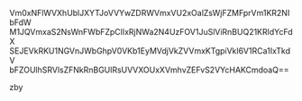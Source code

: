Vm0xNFlWVXhUblJXYTJoVVYwZDRWVmxVU2xOalZsWjFZMFprVm1KR2NIbFdW
M1JQVmxaS2NsWnFWbFZpClIxRjNWa2N4UzFOV1JuSlViRnBUQ21KRldYcFdX
SEJEVkRKU1NGVnJWbGhpV0VKb1EyMVdjVkZVVmxKTgpiVkl6V1RCa1IxTkdV
bFZOUlhSRVlsZFNkRnBGUlRsUVVXOUxXVmhvZEFvS2VYcHAKCmdoaQ==

zby